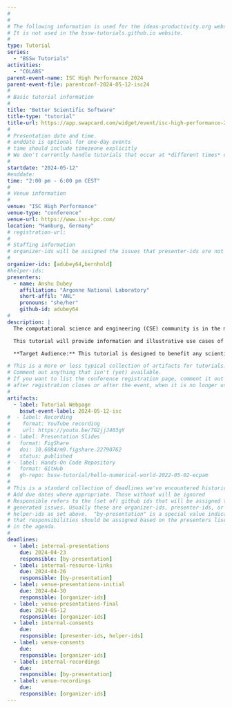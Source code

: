 ```yaml
---
#
#
# The following information is used for the ideas-productivity.org website only.
# It is not used in the bssw-tutorials.github.io website.
#
type: Tutorial
series:
  - "BSSw Tutorials"
activities:
  - "COLABS"
parent-event-name: ISC High Performance 2024
parent-event-file: parentconf-2024-05-12-isc24
#
# Basic tutorial information
#
title: "Better Scientific Software"
title-type: "tutorial"
title-url: https://app.swapcard.com/widget/event/isc-high-performance-2024/planning/UGxhbm5pbmdfMTgyNTYzNw==
#
# Presentation date and time.
# enddate is optional for one-day events
# time should include timezeone explicitly
# We don't currently handle tutorials that occur at *different times* on multiple days
#
startdate: "2024-05-12"
#enddate:
time: "2:00 pm - 6:00 pm CEST"
#
# Venue information
#
venue: "ISC High Performance"
venue-type: "conference"
venue-url: https://www.isc-hpc.com/
location: "Hamburg, Germany"
# registration-url: 
#
# Staffing information
# organizer-ids will be assigned the issues that presenter-ids are not doing, basically
#
organizer-ids: [adubey64,bernhold]
#helper-ids:
presenters:
  - name: Anshu Dubey
    affiliation: "Argonne National Laboratory"
    short-affil: "ANL"
    pronouns: "she/her"
    github-id: adubey64
#
description: |
  The computational science and engineering (CSE) community is in the midst of an extremely challenging period created by the confluence of disruptive changes in computing architectures, demand for greater scientific reproducibility, and new opportunities for greatly improved simulation capabilities, especially through coupling physics and scales.  Computer architecture changes require new software design and implementation strategies, including significant refactoring of existing code. Reproducibility demands require more rigor across the entire software endeavor and for running computational experiments.  These challenges demand large investments in scientific software development and improved practices.  Focusing on improved developer productivity and software sustainability is both urgent and essential.

  This tutorial will provide information and illustrative use cases of software practices, processes, and tools explicitly tailored for CSE.  Goals are improving the productivity of those who develop CSE software and increasing the quality and sustainability of software artifacts.  We discuss practices that are relevant for projects of all sizes, with emphasis on complex workflows and reproducible science.  Topics include software design, refactoring, software testing (including automated testing, legacy code testing, and continuous integration), and methodologies for running reproducible computational experiments.

  **Target Audience:** This tutorial is designed to benefit any scientific software development project, irrespective of its size and scope. The tutorial can benefit people at any stage of their career, whether they are students, post-docs, or established practitioners with a skew towards intermediate levels. Intermediate level: 75%, advanced level: 25%, prerequisites: none.

# This is a more or less typical collection of artifacts for tutorials.
# Comment out anything that isn't (yet) available.
# If you want to list the conference registration page, comment it out
# after registration closes or after the event, when it is no longer useful.
#
artifacts:
  - label: Tutorial Webpage
    bsswt-event-label: 2024-05-12-isc
#  - label: Recording
#    format: YouTube recording
#    url: https://youtu.be/7G2jjJ403gY
# - label: Presentation Slides
#   format: FigShare
#   doi: 10.6084/m9.figshare.22790762
#   status: published
# - label: Hands-On Code Repository
#   format: GitHub
#   gh-repo: bssw-tutorial/hello-numerical-world-2022-05-02-ecpam
#
# This is a standard collection of deadlines we've encountered historically
# Add due dates where appropriate. Those without will be ignored
# Responsible refers to the (set of) github ids that will be assigned to
# generated issues. Usually these are organizer-ids, presenter-ids, or
# helper-ids as set above.  "by-presentation" is a special value indicating
# that responsibilities should be assigned based on the presenters liseted
# in the agenda.
#
deadlines:
  - label: internal-presentations
    due: 2024-04-23
    responsible: [by-presentation]
  - label: internal-resource-links
    due: 2024-04-26
    responsible: [by-presentation]
  - label: venue-presentations-initial
    due: 2024-04-30
    responsible: [organizer-ids]
  - label: venue-presentations-final
    due: 2024-05-12
    responsible: [organizer-ids]
  - label: internal-consents
    due:
    responsible: [presenter-ids, helper-ids]
  - label: venue-consents
    due: 
    responsible: [organizer-ids]
  - label: internal-recordings
    due: 
    responsible: [by-presentation]
  - label: venue-recordings
    due: 
    responsible: [organizer-ids]
---
```


